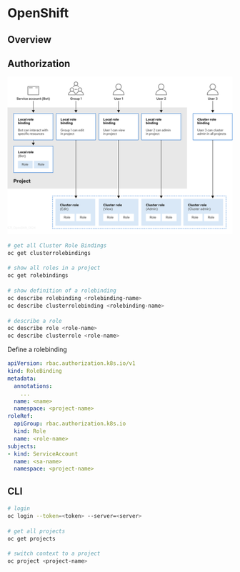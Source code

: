 # OpenShift


## Overview


## Authorization

![OpenShift RBAC](./images/openshift_rbac.png)

```sh
# get all Cluster Role Bindings
oc get clusterrolebindings

# show all roles in a project
oc get rolebindings

# show definition of a rolebinding
oc describe rolebinding <rolebinding-name>
oc describe clusterrolebinding <rolebinding-name>

# describe a role
oc describe role <role-name>
oc describe clusterrole <role-name>
```

Define a rolebinding

```yaml
apiVersion: rbac.authorization.k8s.io/v1
kind: RoleBinding
metadata:
  annotations:
    ...
  name: <name>
  namespace: <project-name>
roleRef:
  apiGroup: rbac.authorization.k8s.io
  kind: Role
  name: <role-name>
subjects:
- kind: ServiceAccount
  name: <sa-name>
  namespace: <project-name>
```


## CLI

```sh
# login
oc login --token=<token> --server=<server>

# get all projects
oc get projects

# switch context to a project
oc project <project-name>
```
